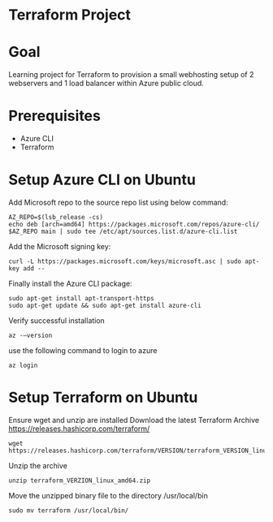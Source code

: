 # Terraform Project

# Goal
Learning project for Terraform to provision a small webhosting setup of 2 webservers and 1 load balancer within Azure public cloud.

# Prerequisites
* Azure CLI
* Terraform

# Setup Azure CLI on Ubuntu
Add Microsoft repo to the source repo list using below command:
```
AZ_REPO=$(lsb_release -cs)
echo deb [arch=amd64] https://packages.microsoft.com/repos/azure-cli/ $AZ_REPO main | sudo tee /etc/apt/sources.list.d/azure-cli.list
```
Add the Microsoft signing key:
```
curl -L https://packages.microsoft.com/keys/microsoft.asc | sudo apt-key add --
```
Finally install the Azure CLI package:
```
sudo apt-get install apt-transport-https
sudo apt-get update && sudo apt-get install azure-cli
```
Verify successful installation
```
az -–version
```
use the following command to login to azure
```
az login
```

# Setup Terraform on Ubuntu
Ensure wget and unzip are installed
Download the latest Terraform Archive https://releases.hashicorp.com/terraform/
```
wget https://releases.hashicorp.com/terraform/VERSION/terraform_VERSION_linux_amd64.zip
```
Unzip the archive
```
unzip terraform_VERZION_linux_amd64.zip
```
Move the unzipped binary file to the directory /usr/local/bin
```
sudo mv terraform /usr/local/bin/
```

